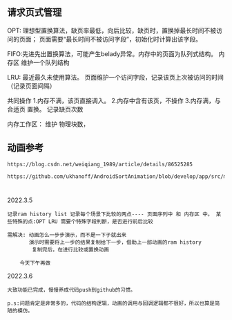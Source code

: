 ## 请求页式管理

OPT: 理想型置换算法，缺页率最低，向后比较，缺页时，置换掉最长时间不被访问的页面； 页面需要“最长时间不被访问字段”，初始化时计算出该字段。

FIFO:先进先出置换算法，可能产生belady异常。内存中的页面为队列式结构。 内存区 维护一个队列结构

LRU: 最近最久未使用算法。 页面维护一个访问字段，记录该页上次被访问的时间（记录页面间隔）

共同操作 1.内存不满，该页直接调入。 2.内存中含有该页，不操作 3.内存满，与 合适页 置换。 记录缺页次数

内存工作区： 维护 物理块数，

## 动画参考

    https://blog.csdn.net/weiqiang_1989/article/details/86525285 

    https://github.com/ukhanoff/AndroidSortAnimation/blob/develop/app/src/main/java/com/ukhanoff/bubblesort/fragments/SortingFragment.java

#

2022.3.5

    记录ram history list 记录每个场景下比较的两点---- 页面序列中 和 内存区 中。 某些特殊的点:OPT LRU 需要个特殊字段判断，是否进行前后比较

    需解决: 动画怎么一步步演示，而不是一下子就出来
           演示时需要将上一步的结果复制给下一步，借助上一部动画的ram history
            复制完后，在进行比较或置换动画

        今天下午再做

            

2022.3.6

    大致功能已完成，慢慢养成代码push到github的习惯。
    
    p.s:问题肯定是非常多的，代码的结构逻辑，动画的调用与回调逻辑都不很好，所以也算是简陋的模仿。